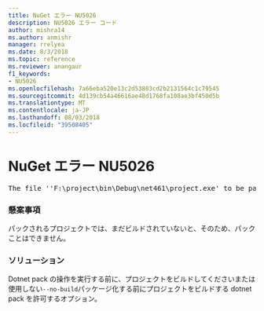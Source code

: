 ```yaml
---
title: NuGet エラー NU5026
description: NU5026 エラー コード
author: mishra14
ms.author: anmishr
manager: rrelyea
ms.date: 8/3/2018
ms.topic: reference
ms.reviewer: anangaur
f1_keywords:
- NU5026
ms.openlocfilehash: 7a66eba520e13c2d53803cd2b2131564c1c79545
ms.sourcegitcommit: 4d139cb54a46616ae48d1768fa108ae3bf450d5b
ms.translationtype: MT
ms.contentlocale: ja-JP
ms.lasthandoff: 08/03/2018
ms.locfileid: "39508405"
---
```

# <a name="nuget-error-nu5026"></a>NuGet エラー NU5026
<pre>The file ''F:\project\bin\Debug\net461\project.exe' to be packed was not found on disk.</pre>

### <a name="issue"></a>懸案事項

パックされるプロジェクトでは、まだビルドされていないと、そのため、パックことはできません。


### <a name="solution"></a>ソリューション

Dotnet pack の操作を実行する前に、プロジェクトをビルドしてくださいまたは使用しない`--no-build`パッケージ化する前にプロジェクトをビルドする dotnet pack を許可するオプション。

